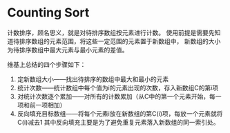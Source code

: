# Counting Sort

计数排序，顾名思义，就是对待排序数组按元素进行计数。
使用前提是需要先知道待排序数组的元素范围，将这些一定范围的元素置于新数组中，
新数组的大小为待排序数组中最大元素与最小元素的差值。

维基上总结的四个步骤如下：

1. 定新数组大小——找出待排序的数组中最大和最小的元素
2. 统计次数——统计数组中每个值为i的元素出现的次数，存入新数组C的第i项
3. 对统计次数逐个累加——对所有的计数累加（从C中的第一个元素开始，每一项和前一项相加）
4. 反向填充目标数组——将每个元素i放在新数组的第C(i)项，每放一个元素就将C(i)减去1
其中反向填充主要是为了避免重复元素落入新数组的同一索引处。